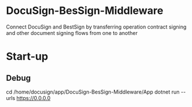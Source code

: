 # DocuSign-BesSign-Middleware
Connect DocuSign and BestSign by transferring operation contract signing and other document signing flows from one to another

# Start-up
## Debug
cd /home/docusign/app/DocuSign-BesSign-Middleware/App
dotnet run --urls https://0.0.0.0
